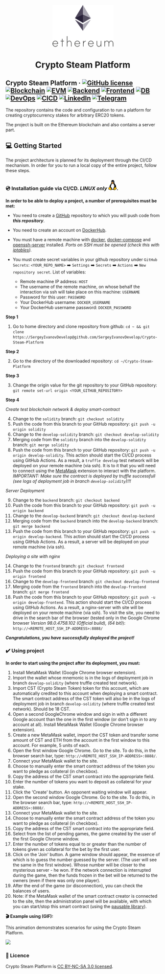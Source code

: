 <p align="center">
  <a href="https://github.com/SergeyIvanovDevelop/Crypto-Steam-Platform">
    <img alt="Crypto Steam Platform" src="./resources/CSP.png" />
  </a>
</p>
<h1 align="center">
  Crypto Steam Platform
</h1>

## Crypto Steam Platform &middot; [![GitHub license](https://img.shields.io/badge/license-CC%20BY--NC--SA%203.0-blue)](./LICENSE) [![Blockchain](https://img.shields.io/badge/blockchain-Ethereum-yellowgreen)](https://ethereum.org/en/) [![EVM](https://img.shields.io/badge/EVM-solidity-lightgrey)](https://docs.soliditylang.org/en/v0.8.14/) [![Backend](https://img.shields.io/badge/backend-node.js-red)](https://nodejs.org/en/) [![Frontend](https://img.shields.io/badge/frontend-javascript-yellow)](https://en.wikipedia.org/wiki/JavaScript) [![DB](https://img.shields.io/badge/database-mongoDB-blueviolet)](https://www.mongodb.com/) [![DevOps](https://img.shields.io/badge/devops-docker-ff69b4)](https://www.docker.com/) [![CICD](https://img.shields.io/badge/ci%2Fcd-github%20actions-lightgrey)](https://github.com/features/actions) [![LinkedIn](https://img.shields.io/badge/linkedin-Sergey%20Ivanov-blue)](https://www.linkedin.com/in/sergey-ivanov-33413823a/) [![Telegram](https://img.shields.io/badge/telegram-%40SergeyIvanov__dev-blueviolet)](https://t.me/SergeyIvanov_dev) ##

The repository contains the code and configuration to run a platform for creating cryptocurrency stakes for arbitrary ERC20 tokens.

The project is built on the Ethereum blockchain and also contains a server part.

## :computer: Getting Started  ##

The project architecture is planned for its deployment through the CI/CD mechanism. In order for you to run a local copy of the entire project, follow these steps.

### :cd: Installation guide via CI/CD. _LINUX only_ ![This is an image](./resources/linux.png).

**In order to be able to deploy a project, a number of prerequisites must be met:**

- You need to create a [GitHub](https://github.com) repository to which you will push code from ***this repository***.
- You need to create an account on [DockerHub](https://hub.docker.com/).
- You must have a remote machine with [docker](https://www.docker.com/), [docker-compose](https://docs.docker.com/compose/) and [openssh-server](https://www.openssh.com/) installed. *Ports on SSH must be opened (check this with [iptables](https://en.wikipedia.org/wiki/Iptables)).*
- You must create secret variables in your github repository under `GitHub Secrets`: `<YOUR_REPO_NAME>` :arrow_right: `Settings` :arrow_right: `Secrets` :arrow_right: `Actions` :arrow_right: `New repository secret`. List of variables:

  - Remote machine IP address: `HOST`
  - The username of the remote machine, on whose behalf the interaction via ssh will take place on this machine: `USERNAME`
  - Password for this user: `PASSWORD`
  - Your DockerHub username: `DOCKER_USERNAME`
  - Your DockerHub username password: `DOCKER_PASSWORD`


**Step 1**

1. Go to home directory and clone repository from github: `cd ~ && git clone https://SergeyIvanovDevelop@github.com/SergeyIvanovDevelop/Crypto-Steam-Platform`

**Step 2**<br>

2. Go to the directory of the downloaded repository: `cd ~/Crypto-Steam-Platform`

**Step 3**<br>

3. Change the origin value for the git repository to your GitHub repository: `git remote set-url origin <YOUR_GITHUB_REPOSITORY>`

**Step 4**<br>

_Create test blockchain network & deploy smart-contract_<br>

4. Change to the `solidity` branch: ```git checkout solidity```<br>
5. Push the code from this branch to your GitHub repository: ```git push -u origin solidity```<br>
6. Change to the `develop-solidity` branch: ```git checkout develop-solidity```<br>
7. Merging code from the `solidity` branch into the `develop-solidity` branch: ```git merge solidity```<br>
8. Push the code from this branch to your GitHub repository: ```git push -u origin develop-solidity```. This action should start the CI/CD process using GitHub Actions. As a result, a `truffle develop` test network will be deployed on your remote machine (via ssh). It is to it that you will need to connect using the [MetaMask](https://metamask.io/) extension to interact with the platform.<br>_IMPORTANT: Make sure the contract is deployed by truffle successfull (see logs of deployment job in branch `develop-solidity`)!!!_<br>

_Server Deployment_<br>

9. Change to the `backend` branch: ```git checkout backend```<br>
10. Push the code from this branch to your GitHub repository: ```git push -u origin backend```<br>
11. Change to the `develop-backend` branch: ```git checkout develop-backend```<br>
12. Merging code from the `backend` branch into the `develop-backend` branch: ```git merge backend```<br>
13. Push the code from this branch to your GitHub repository: ```git push -u origin develop-backend```. This action should start the CI/CD process using GitHub Actions. As a result, a server will be deployed on your remote machine (via ssh).<br>

_Deploying a site with nginx_<br>

14. Change to the `frontend` branch: ```git checkout frontend```<br>
15. Push the code from this branch to your GitHub repository: ```git push -u origin frontend```<br>
16. Change to the `develop-frontend` branch: ```git checkout develop-frontend```<br>
17. Merging code from the `frontend` branch into the `develop-frontend` branch: ```git merge frontend```<br>
18. Push the code from this branch to your GitHub repository: ```git push -u origin develop-frontend```. This action should start the CI/CD process using GitHub Actions. As a result, a nginx-server with site will be deployed on your remote machine (via ssh). To visit the site, you need to drive in the search bar of the browser (tested only in the Google Chrome browser _Version 98.0.4758.102 (Official build), (64 bit)_): `http://<REMOTE_HOST_SSH_IP-ADDRESS>:8888/`<br>

***Congratulations, you have successfully deployed the project!***<br>

### :heavy_check_mark: Using project ###

**In order to start using the project after its deployment, you must:**<br>
1. Install MetaMask Wallet (Google Chrome browser extension).<br>
2. Import the wallet whose mnemonic is in the logs of deployment job in branch `develop-solidity` (where truffle created test network).<br>
3. Import CST (Crypto Steam Token) token for this account, which are automatically credited to this account when deploying a smart contract. The smart contract address of the CST token will also be in the logs of deployment job in branch `develop-solidity` (where truffle created test network). Should be 18 CST.<br>
4. Open a second GoogleChrome window and sign in with a different Google account than the one in the first window (or don't sign in to any account at all). Install MetaMask Wallet (Google Chrome browser extension).<br>
5. Create a new MetaMask wallet, import the CST token and transfer some amount of CST and ETH from the account in the first window to this account. For example, 5 units of each.<br>
6. Open the first window Google Chrome. Go to the site. To do this, in the browser search bar, type: `http://<REMOTE_HOST_SSH_IP-ADDRESS>:8888/`.<br>
7. Connect your MetaMask wallet to the site.<br>
8. Choose to manually enter the smart contract address of the token you want to pledge as collateral (in checkbox).<br>
9. Copy the address of the CST smart contract into the appropriate field.<br>
10. Enter the number of tokens you want to deposit as collateral for your stake.<br>
11. Click the 'Create' button. An opponent waiting window will appear.<br>
12. Open the second window Google Chrome. Go to the site. To do this, in the browser search bar, type: `http://<REMOTE_HOST_SSH_IP-ADDRESS>:8888/`.<br>
13. Connect your MetaMask wallet to the site.<br>
14. Choose to manually enter the smart contract address of the token you want to pledge as collateral (in checkbox).<br>
15. Copy the address of the CST smart contract into the appropriate field.<br>
16. Select from the list of pending games, the game created by the user of the first Google Chrome window.<br>
17. Enter the number of tokens equal to or greater than the number of tokens given as collateral for the bet by the first user.<br>
18. Click on the 'Join' button. A game window should appear, the essence of which is to guess the number guessed by the server. (The user will see the same in the first window). Whose number will be closer to the mysterious server - he won. If the network connection is interrupted during the game, then the funds frozen in the bet will be returned to the owners (even if there was only one player).<br>
19. After the end of the game (or disconnection), you can check the balances of users.<br>
20. Note: if the MetaMask wallet of the smart contract creator is connected to the site, then the administration panel will be available, with which you can start/stop this smart contract (using the [pausable library](https://github.com/OpenZeppelin/openzeppelin-contracts/blob/master/contracts/security/Pausable.sol)).<br>

**:clapper: Example using (GIF):**<br>

This animation demonstrates scenarios for using the Crypto Steam Platform.<br>

![](./resources/CSP.gif)

### :bookmark_tabs: Licence ###
Crypto Steam Platform is [CC BY-NC-SA 3.0 licensed](./LICENSE).
